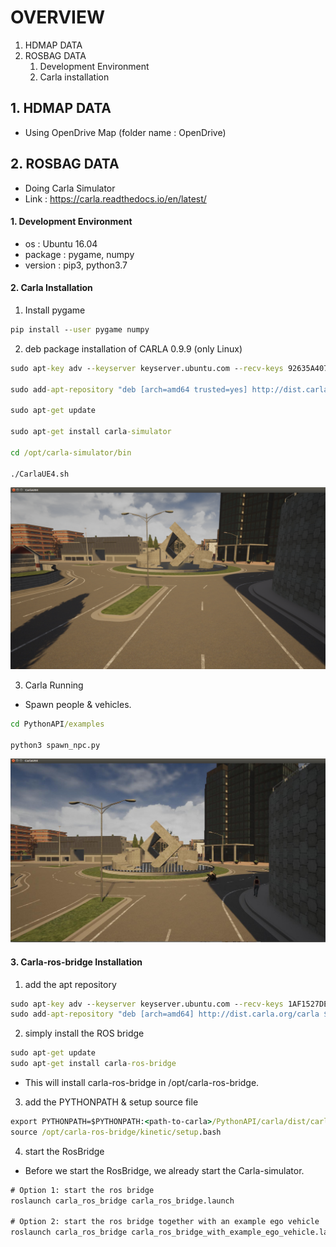 # OVERVIEW

1. HDMAP DATA
2. ROSBAG DATA
    1. Development Environment
    2. Carla installation

## 1. HDMAP DATA
- Using OpenDrive Map (folder name : OpenDrive)

## 2. ROSBAG DATA
- Doing Carla Simulator
- Link : https://carla.readthedocs.io/en/latest/

#### 1. Development Environment
- os : Ubuntu 16.04
- package : pygame, numpy
- version : pip3, python3.7

#### 2. Carla Installation

1. Install pygame

```cmd
pip install --user pygame numpy
```

2. deb package installation of CARLA 0.9.9 (only Linux)

```cmd 
sudo apt-key adv --keyserver keyserver.ubuntu.com --recv-keys 92635A407F7A020C

sudo add-apt-repository "deb [arch=amd64 trusted=yes] http://dist.carla.org/carla-0.9.9/ all main"

sudo apt-get update

sudo apt-get install carla-simulator

cd /opt/carla-simulator/bin

./CarlaUE4.sh
```

![alt 1번이미지](/image/img1.png)

3. Carla Running  
- Spawn people & vehicles.

```cmd
cd PythonAPI/examples

python3 spawn_npc.py
```

![alt 2번이미지](/image/img2.png)

#### 3. Carla-ros-bridge Installation

1. add the apt repository
```cmd
sudo apt-key adv --keyserver keyserver.ubuntu.com --recv-keys 1AF1527DE64CB8D9
sudo add-apt-repository "deb [arch=amd64] http://dist.carla.org/carla $(lsb_release -sc) main"
```
  
2. simply install the ROS bridge
```cmd
sudo apt-get update
sudo apt-get install carla-ros-bridge
```  
- This will install carla-ros-bridge in /opt/carla-ros-bridge.

3. add the PYTHONPATH & setup source file
```cmd
export PYTHONPATH=$PYTHONPATH:<path-to-carla>/PythonAPI/carla/dist/carla-<carla_version_and_arch>.egg
source /opt/carla-ros-bridge/kinetic/setup.bash
```
  
4. start the RosBridge

- Before we start the RosBridge, we already start the Carla-simulator.  
```cmd
# Option 1: start the ros bridge
roslaunch carla_ros_bridge carla_ros_bridge.launch

# Option 2: start the ros bridge together with an example ego vehicle
roslaunch carla_ros_bridge carla_ros_bridge_with_example_ego_vehicle.launch
```

